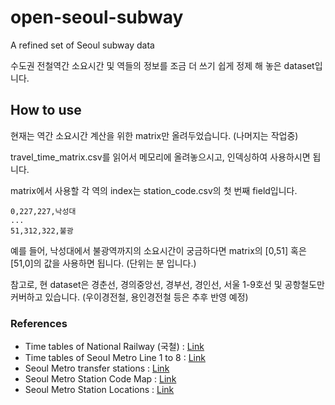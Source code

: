 # open-seoul-subway
A refined set of Seoul subway data 

수도권 전철역간 소요시간 및 역들의 정보를 조금 더 쓰기 쉽게 정제 해 놓은 dataset입니다.

## How to use

현재는 역간 소요시간 계산을 위한 matrix만 올려두었습니다. (나머지는 작업중)

travel_time_matrix.csv를 읽어서 메모리에 올려놓으시고, 인덱싱하여 사용하시면 됩니다.

matrix에서 사용할 각 역의 index는 station_code.csv의 첫 번째 field입니다.

```
0,227,227,낙성대
...
51,312,322,불광
```
예를 들어, 낙성대에서 불광역까지의 소요시간이 궁금하다면 matrix의 [0,51] 혹은 [51,0]의 값을 사용하면 됩니다. (단위는 분 입니다.)

참고로, 현 dataset은 경춘선, 경의중앙선, 경부선, 경인선, 서울 1-9호선 및 공항철도만 커버하고 있습니다. (우이경전철, 용인경전철 등은 추후 반영 예정)

### References

- Time tables of National Railway (국철) : [Link](http://www.letskorail.com/ebizcom/cs/guide/guide/guide11.do)
- Time tables of Seoul Metro Line 1 to 8 : [Link](http://www.seoulmetro.co.kr/kr/board.do?menuIdx=546&bbsIdx=2209228)
- Seoul Metro transfer stations : [Link](http://www.seoulmetro.co.kr/kr/board.do?menuIdx=551&bbsIdx=2208455)
- Seoul Metro Station Code Map : [Link](https://data.seoul.go.kr/dataList/OA-15442/S/1/datasetView.do)
- Seoul Metro Station Locations : [Link](https://data.seoul.go.kr/dataList/OA-118/S/1/datasetView.do) 
